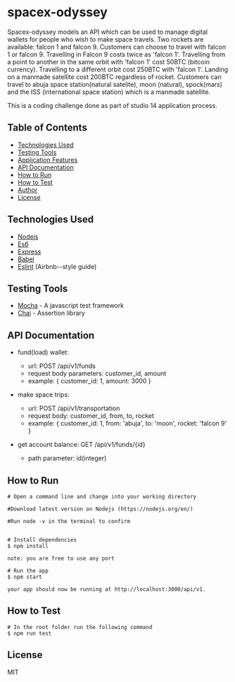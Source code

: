 # spacex-odyssey
Spacex-odyssey models an API which can be used to manage digital wallets for people who wish to make space travels. Two rockets are available: falcon 1 and falcon 9.
Customers can choose to travel with falcon 1 or falcon 9. Travelling in Falcon 9 costs twice as 'falcon 1'. Travelling from a point to another in the same orbit with 'falcon 1' cost 50BTC (bitcoin currency). Travelling to a different orbit cost 250BTC with 'falcon 1'. Landing on a manmade satellite cost 200BTC regardless of rocket.
Customers can travel to abuja space station(natural satelite), moon (natural), spock(mars) and the ISS (international space station) which is a manmade satellite.

This is a coding challenge done as part of studio 14 application process.


## Table of Contents

* [Technologies Used](#technologies-used)
* [Testing Tools](#testing-tools)
* [Application Features](#application-features)
* [API Documentation](#api-documentation)
* [How to Run](#how-to-run)
* [How to Test](#how-to-test)
* [Author](#author)
* [License](#license) 

## Technologies Used

* [Nodejs](https://nodejs.org/en/)
* [Es6](https://es6.io/)
* [Express](https://expressjs.com)
* [Babel](https://babeljs.io)
* [Eslint](https://eslint.org) (Airbnb--style guide)


## Testing Tools

* [Mocha](https://mochajs.org) - A javascript test framework
* [Chai](https://www.chaijs.com) - Assertion library


## API Documentation

* fund(load) wallet:
  - url: POST /api/v1/funds
  - request body parameters: customer_id, amount
  - example: { customer_id: 1, amount: 3000 }
  
* make space trips: 
  - url: POST /api/v1/transportation
  - request body: customer_id, from, to, rocket
  - example: { customer_id: 1, from: 'abuja', to: 'moon', rocket: 'falcon 9' }
  
* get account balance: GET /api/v1/funds/{id}
  - path parameter: id(integer)


## How to Run

```
# Open a command line and change into your working directory

#Download latest version on Nodejs (https://nodejs.org/en/)

#Run node -v in the terminal to confirm


# Install dependencies
$ npm install

note: you are free to use any port

# Run the app
$ npm start

your app should now be running at http://localhost:3000/api/v1.
```


## How to Test

```
# In the root folder run the following command
$ npm run test
```


## License
MIT
